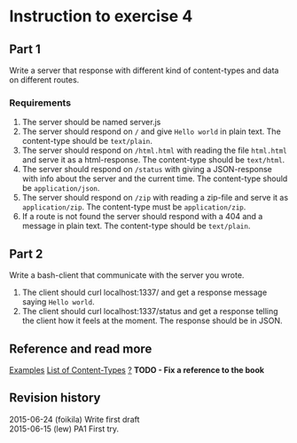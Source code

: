 Instruction to exercise 4
==============================

## Part 1
Write a server that response with different kind of content-types and data on different routes. 

### Requirements
1. The server should be named server.js
2. The server should respond on `/` and give `Hello world` in plain text. The content-type should be `text/plain`.
3. The server should respond on `/html.html` with reading the file `html.html` and serve it as a html-response. The content-type should be `text/html`.
4. The server should respond on `/status` with giving a JSON-response with info about the server and the current time. The content-type should be `application/json`.
5. The server should respond on `/zip` with reading a zip-file and serve it as `application/zip`. The content-type must be `application/zip`.
6. If a route is not found the server should respond with a 404 and a message in plain text. The content-type should be `text/plain`.

## Part 2
Write a bash-client that communicate with the server you wrote.

1. The client should curl localhost:1337/ and get a response message saying `Hello world`.
2. The client should curl localhost:1337/status and get a response telling the client how it feels at the moment. The response should be in JSON.

Reference and read more
------------------------------

[Examples](https://github.com/mosbth/linux/examples)
[List of Content-Types](https://en.wikipedia.org/wiki/Internet_media_type#List_of_common_media_types)
[?](#) **TODO - Fix a reference to the book**



Revision history
------------------------------
2015-06-24 (foikila) Write first draft    
2015-06-15 (lew) PA1 First try. 
